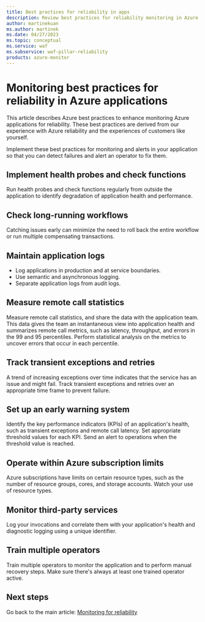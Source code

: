 ```yaml
---
title: Best practices for reliability in apps
description: Review best practices for reliability monitoring in Azure applications within the Azure Well-Architected Framework.
author: martinekuan
ms.author: martinek
ms.date: 04/27/2023
ms.topic: conceptual
ms.service: waf
ms.subservice: waf-pillar-reliability
products: azure-monitor
---
```


# Monitoring best practices for reliability in Azure applications

This article describes Azure best practices to enhance monitoring Azure applications for reliability. These best practices are derived from our experience with Azure reliability and the experiences of customers like yourself.

Implement these best practices for monitoring and alerts in your application so that you can detect failures and alert an operator to fix them.

## Implement health probes and check functions

Run health probes and check functions regularly from outside the application to identify degradation of application health and performance.

## Check long-running workflows

Catching issues early can minimize the need to roll back the entire workflow or run multiple compensating transactions.

## Maintain application logs

- Log applications in production and at service boundaries.
- Use semantic and asynchronous logging.
- Separate application logs from audit logs.

## Measure remote call statistics

Measure remote call statistics, and share the data with the application team. This data gives the team an instantaneous view into application health and summarizes remote call metrics, such as latency, throughput, and errors in the 99 and 95 percentiles. Perform statistical analysis on the metrics to uncover errors that occur in each percentile.

## Track transient exceptions and retries

A trend of increasing exceptions over time indicates that the service has an issue and might fail. Track transient exceptions and retries over an appropriate time frame to prevent failure.

## Set up an early warning system

Identify the key performance indicators (KPIs) of an application's health, such as transient exceptions and remote call latency. Set appropriate threshold values for each KPI. Send an alert to operations when the threshold value is reached.

## Operate within Azure subscription limits

Azure subscriptions have limits on certain resource types, such as the number of resource groups, cores, and storage accounts. Watch your use of resource types.

## Monitor third-party services

Log your invocations and correlate them with your application's health and diagnostic logging using a unique identifier.

## Train multiple operators

Train multiple operators to monitor the application and to perform manual recovery steps. Make sure there's always at least one trained operator active.

## Next steps

Go back to the main article: [Monitoring for reliability](monitor-checklist.md)

